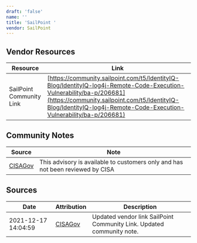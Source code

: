 ```yaml
---
draft: 'false'
name: ''
title: 'SailPoint '
vendor: SailPoint
---
```


## Vendor Resources
| Resource | Link |
| --- | --- |
| SailPoint Community Link | [https://community.sailpoint.com/t5/IdentityIQ-Blog/IdentityIQ-log4j-Remote-Code-Execution-Vulnerability/ba-p/206681](https://community.sailpoint.com/t5/IdentityIQ-Blog/IdentityIQ-log4j-Remote-Code-Execution-Vulnerability/ba-p/206681) |


## Community Notes
| Source | Note |
| --- | --- |
| [CISAGov](https://raw.githubusercontent.com/cisagov/log4j-affected-db/develop/README.md) | This advisory is available to customers only and has not been reviewed by CISA |

## Sources
| Date | Attribution | Description |
| --- | --- | --- |
| 2021-12-17 14:04:59 | [CISAGov](https://raw.githubusercontent.com/cisagov/log4j-affected-db/develop/README.md) | Updated vendor link SailPoint Community Link. Updated community note.  |
